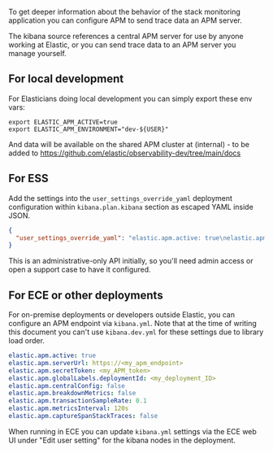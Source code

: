 To get deeper information about the behavior of the stack monitoring application you can configure APM to send trace data an APM server.

The kibana source references a central APM server for use by anyone working at Elastic, or you can send trace data to an APM server you manage yourself.

## For local development

For Elasticians doing local development you can simply export these env vars:

```shell
export ELASTIC_APM_ACTIVE=true
export ELASTIC_APM_ENVIRONMENT="dev-${USER}"
```

And data will be available on the shared APM cluster at (internal) - to be added to https://github.com/elastic/observability-dev/tree/main/docs

## For ESS

Add the settings into the `user_settings_override_yaml` deployment configuration within `kibana.plan.kibana` section as escaped YAML inside JSON.

```json
{
  "user_settings_override_yaml": "elastic.apm.active: true\nelastic.apm.serverUrl: https://<my_apm_endpoint>\nelastic.apm.secretToken: <my_APM_token>\nelastic.apm.globalLabels.deploymentId: <my_deployment_ID>\nelastic.apm.centralConfig: false\nelastic.apm.breakdownMetrics: false\nelastic.apm.transactionSampleRate: 0.1\nelastic.apm.metricsInterval: 120s\nelastic.apm.captureSpanStackTraces: false"
}
```

This is an administrative-only API initially, so you'll need admin access or open a support case to have it configured.

## For ECE or other deployments

For on-premise deployments or developers outside Elastic, you can configure an APM endpoint via `kibana.yml`. Note that at the time of writing this document you can't use `kibana.dev.yml` for these settings due to library load order.

```yaml
elastic.apm.active: true
elastic.apm.serverUrl: https://<my_apm_endpoint>
elastic.apm.secretToken: <my_APM_token>
elastic.apm.globalLabels.deploymentId: <my_deployment_ID>
elastic.apm.centralConfig: false
elastic.apm.breakdownMetrics: false
elastic.apm.transactionSampleRate: 0.1
elastic.apm.metricsInterval: 120s
elastic.apm.captureSpanStackTraces: false
```

When running in ECE you can update `kibana.yml` settings via the ECE web UI under "Edit user setting" for the kibana nodes in the deployment.